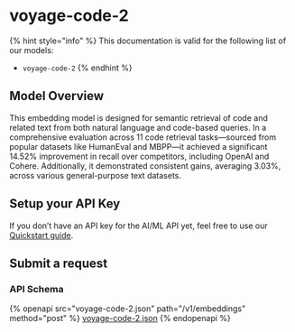 # voyage-code-2

{% hint style="info" %}
This documentation is valid for the following list of our models:

* `voyage-code-2`
{% endhint %}

## Model Overview

This embedding model is designed for semantic retrieval of code and related text from both natural language and code-based queries. In a comprehensive evaluation across 11 code retrieval tasks—sourced from popular datasets like HumanEval and MBPP—it achieved a significant 14.52% improvement in recall over competitors, including OpenAI and Cohere. Additionally, it demonstrated consistent gains, averaging 3.03%, across various general-purpose text datasets.

## Setup your API Key

If you don’t have an API key for the AI/ML API yet, feel free to use our [Quickstart guide](https://docs.aimlapi.com/quickstart/setting-up).

## Submit a request

### API Schema

{% openapi src="voyage-code-2.json" path="/v1/embeddings" method="post" %}
[voyage-code-2.json](voyage-code-2.json)
{% endopenapi %}
